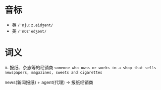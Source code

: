 # 音标

- 英 `/'njuːzˌeidʒənt/`
- 美 `/'nʊz'edʒənt/`

# 词义

n. 报纸、杂志等的经销商
`someone who owns or works in a shop that sells newspapers, magazines, sweets and cigarettes`



news(新闻报纸) + agent(代理) → 报纸经销商

